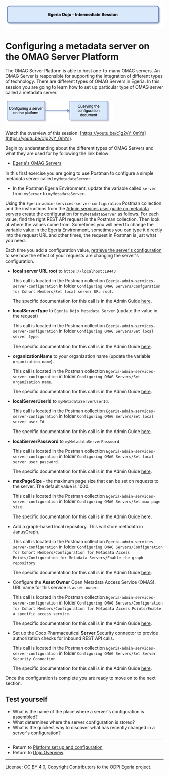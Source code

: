 <!-- SPDX-License-Identifier: CC-BY-4.0 -->
<!-- Copyright Contributors to the ODPi Egeria project 2020. -->

![Blue - Intermediate sessions](egeria-dojo-session-coding-blue-intermediate-session.png)

# Configuring a metadata server on the OMAG Server Platform

The OMAG Server Platform is able to host one-to-many OMAG servers.
An OMAG Server is responsible for supporting the integration of different types of
technology.  There are different types of OMAG Servers in Egeria.
In this session you are going to learn how to set up particular type of OMAG server called a metadata server.

![Configuring a metadata server Content](egeria-dojo-day-1-3-1-3-configuring-a-server.png)

Watch the overview of this session: [https://youtu.be/c1g2vY_0mYs](https://youtu.be/c1g2vY_0mYs).

Begin by understanding about the different types of OMAG Servers and what they are used for by
following the link below:
* [Egeria's OMAG Servers](../../../open-metadata-implementation/admin-services/docs/concepts/omag-server.md)

In this first exercise you are going to use Postman to configure a simple metadata server called
`myMetadataServer`.

* In the Postman Egeria Environment, update the variable called `server` from `myServer` to `myMetadataServer`.

Using the `Egeria-admin-services-server-configuration` Postman collection and the instructions
from the [Admin services user guide on metadata servers](../../../open-metadata-implementation/admin-services/docs/concepts/metadata-server.md)
create the configuration for `myMetadataServer` as follows.  For each value, find the right REST API request in the
Postman collection.  Then look at where the values come from.  Sometimes you will need to change the variable
value in the Egeria Environment, sometimes you can type it directly into the request URL and other times,
the request in Postman is just what you need.

Each time you add a configuration value, 
[retrieve the server's configuration](../../../open-metadata-implementation/admin-services/docs/concepts/configuration-document.md)
to see how the effect of your requests are changing the server's configuration.

* **local server URL root** to `https://localhost:19443`

  This call is located in the Postman collection `Egeria-admin-services-server-configuration` in folder
  `Configuring OMAG Servers/Confguration for Cohort Members/Set local server URL root`.
  
  The specific documentation for this call is in the Admin Guide [here](../../../open-metadata-implementation/admin-services/docs/user/configuring-local-server-url.md).

* **localServerType** to `Egeria Dojo Metadata Server` (update the value in the request)

  This call is located in the Postman collection `Egeria-admin-services-server-configuration` in folder
  `Configuring OMAG Servers/Set local server type`.
  
  The specific documentation for this call is in the Admin Guide [here](../../../open-metadata-implementation/admin-services/docs/user/configuring-omag-server-basic-properties.md).

* **organizationName** to your organization name (update the variable `organization_name`).
 
  This call is located in the Postman collection `Egeria-admin-services-server-configuration` in folder
  `Configuring OMAG Servers/Set organization name`.
  
  The specific documentation for this call is in the Admin Guide [here](../../../open-metadata-implementation/admin-services/docs/user/configuring-omag-server-basic-properties.md).
 
* **localServerUserId** to `myMetadataServerUserId`.

  This call is located in the Postman collection `Egeria-admin-services-server-configuration` in folder
  `Configuring OMAG Servers/Set local server user Id`.
  
  The specific documentation for this call is in the Admin Guide [here](../../../open-metadata-implementation/admin-services/docs/user/configuring-omag-server-basic-properties.md).

* **localServerPassword** to `myMetadataServerPassword`

  This call is located in the Postman collection `Egeria-admin-services-server-configuration` in folder
  `Configuring OMAG Servers/Set local server user password`.
  
  The specific documentation for this call is in the Admin Guide [here](../../../open-metadata-implementation/admin-services/docs/user/configuring-omag-server-basic-properties.md).

* **maxPageSize** - the maximum page size that can be set on requests to the server. The default value is 1000.

  This call is located in the Postman collection `Egeria-admin-services-server-configuration` in folder
  `Configuring OMAG Servers/Set max page size`.
  
  The specific documentation for this call is in the Admin Guide [here](../../../open-metadata-implementation/admin-services/docs/user/configuring-omag-server-basic-properties.md).

* Add a graph-based local repository.  This will store metadata in JanusGraph.

  This call is located in the Postman collection `Egeria-admin-services-server-configuration` in folder
  `Configuring OMAG Servers/Configuration for Cohort Members/Configuration for Metadata Access Points/Configuration for Metadata Servers/Enable the graph repository`.
  
  The specific documentation for this call is in the Admin Guide [here](../../../open-metadata-implementation/admin-services/docs/user/configuring-the-local-repository.md).

* Configure the **Asset Owner** Open Metadata Access Service (OMAS). URL name for this service is `asset-owner`.

  This call is located in the Postman collection `Egeria-admin-services-server-configuration` in folder
  `Configuring OMAG Servers/Configuration for Cohort Members/Configuration for Metadata Access Points/Enable a specific access service`.
  
  The specific documentation for this call is in the Admin Guide [here](../../../open-metadata-implementation/admin-services/docs/user/configuring-the-access-services.md).

* Set up the Coco Pharmaceutical **Server** Security connector to provide authorization checks for inbound REST API calls.

  This call is located in the Postman collection `Egeria-admin-services-server-configuration` in folder
  `Configuring OMAG Servers/Set Server Security Connection`.
  
  The specific documentation for this call is in the Admin Guide [here](../../../open-metadata-implementation/admin-services/docs/user/configuring-the-server-security-connector.md).

Once the configuration is complete you are ready to move on to the next section.

## Test yourself

* What is the name of the place where a server's configuration is assembled?
* What determines where the server configuration is stored?
* What is the quickest way to discover what has recently changed in a server's configuration?

----

* Return to [Platform set up and configuration](egeria-dojo-day-1-3-1-platform-set-up-and-configuration.md)
* Return to [Dojo Overview](.)

----
License: [CC BY 4.0](https://creativecommons.org/licenses/by/4.0/),
Copyright Contributors to the ODPi Egeria project.
